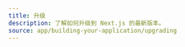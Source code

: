 ```yaml
---
title: 升级
description: 了解如何升级到 Next.js 的最新版本。
source: app/building-your-application/upgrading
---
```


